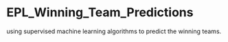 # EPL_Winning_Team_Predictions

using supervised machine learning algorithms to predict the winning teams.
